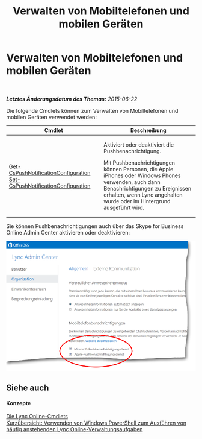 ﻿---
title: Verwalten von Mobiltelefonen und mobilen Geräten
TOCTitle: Verwalten von Mobiltelefonen und mobilen Geräten
ms:assetid: 914636cc-d420-4305-a0e5-5e82db1c8c4c
ms:mtpsurl: https://technet.microsoft.com/de-de/library/Dn362807(v=OCS.15)
ms:contentKeyID: 56269308
ms.date: 06/01/2017
mtps_version: v=OCS.15
ms.translationtype: HT
---

# Verwalten von Mobiltelefonen und mobilen Geräten

 

_**Letztes Änderungsdatum des Themas:** 2015-06-22_

Die folgende Cmdlets können zum Verwalten von Mobiltelefonen und mobilen Geräten verwendet werden:


<table>
<colgroup>
<col style="width: 50%" />
<col style="width: 50%" />
</colgroup>
<thead>
<tr class="header">
<th>Cmdlet</th>
<th>Beschreibung</th>
</tr>
</thead>
<tbody>
<tr class="odd">
<td><p><a href="get-cspushnotificationconfiguration.md">Get-CsPushNotificationConfiguration</a><br />
<a href="set-cspushnotificationconfiguration.md">Set-CsPushNotificationConfiguration</a></p></td>
<td><p>Aktiviert oder deaktiviert die Pushbenachrichtigung.</p>
<p>Mit Pushbenachrichtigungen können Personen, die Apple iPhones oder Windows Phones verwenden, auch dann Benachrichtigungen zu Ereignissen erhalten, wenn Lync angehalten wurde oder im Hintergrund ausgeführt wird.</p></td>
</tr>
</tbody>
</table>


Sie können Pushbenachrichtigungen auch über das Skype for Business Online Admin Center aktivieren oder deaktivieren:

![LyncOnlinePowerShell\_Push\_Notifications](images/Dn362785.0a6ec1f5-1999-427f-880b-0587c98d7670(OCS.15).png "LyncOnlinePowerShell_Push_Notifications")

## Siehe auch

#### Konzepte

[Die Lync Online-Cmdlets](the-skype-for-business-online-cmdlets.md)  
[Kurzübersicht: Verwenden von Windows PowerShell zum Ausführen von häufig anstehenden Lync Online-Verwaltungsaufgaben](quick-reference-using-windows-powershell-to-do-common-skype-for-business-online-management-tasks.md)

